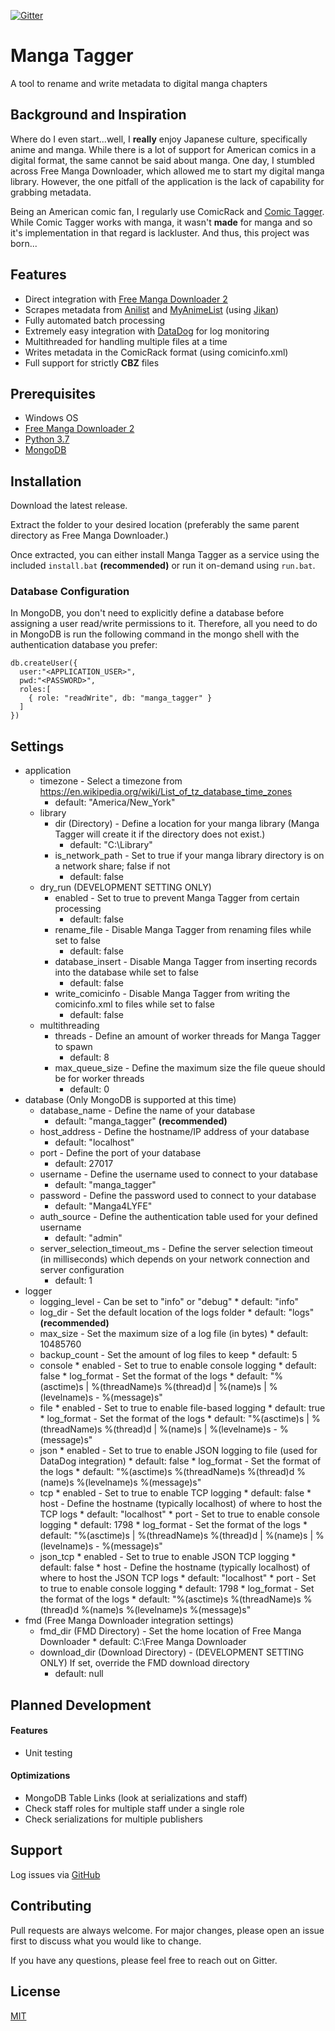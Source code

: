 [![Gitter](https://badges.gitter.im/Manga-Tagger/community.svg)](https://gitter.im/Manga-Tagger/community?utm_source=badge&utm_medium=badge&utm_campaign=pr-badge)

# Manga Tagger

A tool to rename and write metadata to digital manga chapters

## Background and Inspiration
Where do I even start...well, I **really** enjoy Japanese culture, specifically anime and manga. While there is a lot of support for American comics in a digital format, the same cannot be said about manga. One day, I stumbled across Free Manga Downloader, which allowed me to start my digital manga library. However, the one pitfall of the application is the lack of capability for grabbing metadata.

Being an American comic fan, I regularly use ComicRack and [Comic Tagger](https://github.com/comictagger/comictagger). While Comic Tagger works with manga, it wasn't **made** for manga and so it's implementation in that regard is lackluster. And thus, this project was born...

## Features
* Direct integration with [Free Manga Downloader 2](https://github.com/dazedcat19/FMD2)
* Scrapes metadata from [Anilist](https://anilist.co/) and [MyAnimeList](https://myanimelist.net/) (using [Jikan](https://jikan.moe/))
* Fully automated batch processing
* Extremely easy integration with [DataDog](https://www.datadoghq.com/) for log monitoring
* Multithreaded for handling multiple files at a time
* Writes metadata in the ComicRack format (using comicinfo.xml)
* Full support for strictly **CBZ** files

## Prerequisites

* Windows OS
* [Free Manga Downloader 2](https://github.com/dazedcat19/FMD2)
* [Python 3.7](https://www.python.org/)
* [MongoDB](https://www.mongodb.com/)

## Installation

Download the latest release.

Extract the folder to your desired location (preferably the same parent directory as Free Manga Downloader.)

Once extracted, you can either install Manga Tagger as a service using the included `install.bat` **(recommended)** or run it on-demand using `run.bat`.

### Database Configuration
In MongoDB, you don't need to explicitly define a database before assigning a user read/write permissions to it. Therefore, all you need to do in MongoDB is run the following command in the mongo shell with the authentication database you prefer:
```
db.createUser({
  user:"<APPLICATION_USER>",
  pwd:"<PASSWORD>",
  roles:[
    { role: "readWrite", db: "manga_tagger" }
  ]
})
```

## Settings

* application
  * timezone - Select a timezone from https://en.wikipedia.org/wiki/List_of_tz_database_time_zones
    * default: "America/New_York"
  * library
    * dir (Directory) - Define a location for your manga library (Manga Tagger will create it if the directory does not exist.)
	  * default: "C:\Library"
	* is_network_path - Set to true if your manga library directory is on a network share; false if not
	  * default: false
  * dry_run (DEVELOPMENT SETTING ONLY)
    * enabled - Set to true to prevent Manga Tagger from certain processing
	  * default: false
	* rename_file - Disable Manga Tagger from renaming files while set to false
	  * default: false
	* database_insert - Disable Manga Tagger from inserting records into the database while set to false
	  * default: false
	* write_comicinfo - Disable Manga Tagger from writing the comicinfo.xml to files while set to false
	  * default: false
  * multithreading
    * threads - Define an amount of worker threads for Manga Tagger to spawn
	  * default: 8
	* max_queue_size - Define the maximum size the file queue should be for worker threads
	  * default: 0
* database (Only MongoDB is supported at this time)
  * database_name - Define the name of your database
	  * default: "manga_tagger" **(recommended)**
  * host_address - Define the hostname/IP address of your database
	  * default: "localhost"
  * port - Define the port of your database
	  * default: 27017
  * username - Define the username used to connect to your database
	  * default: "manga_tagger"
  * password - Define the password used to connect to your database
	  * default: "Manga4LYFE"
  * auth_source - Define the authentication table used for your defined username
	  * default: "admin"
  * server_selection_timeout_ms - Define the server selection timeout (in milliseconds) which depends on your network connection and server configuration
	  * default: 1
* logger
  * logging_level - Can be set to "info" or "debug"
    	* default: "info"
  * log_dir - Set the default location of the logs folder
    	* default: "logs" **(recommended)**
  * max_size - Set the maximum size of a log file (in bytes)
    	* default: 10485760
  * backup_count - Set the amount of log files to keep
    	* default: 5
  * console
    	* enabled - Set to true to enable console logging
      		* default: false
    	* log_format - Set the format of the logs
	  	* default: "%(asctime)s | %(threadName)s %(thread)d | %(name)s | %(levelname)s - %(message)s"
  * file
    	* enabled - Set to true to enable file-based logging
      		* default: true
    	* log_format - Set the format of the logs
	  	* default: "%(asctime)s | %(threadName)s %(thread)d | %(name)s | %(levelname)s - %(message)s"
  * json
    	* enabled - Set to true to enable JSON logging to file (used for DataDog integration)
      		* default: false
    	* log_format - Set the format of the logs
	  	* default: "%(asctime)s %(threadName)s %(thread)d %(name)s %(levelname)s %(message)s"
  * tcp
    	* enabled - Set to true to enable TCP logging
      		* default: false
    	* host - Define the hostname (typically localhost) of where to host the TCP logs
      		* default: "localhost"
    	* port - Set to true to enable console logging
      		* default: 1798
    	* log_format - Set the format of the logs
      		* default: "%(asctime)s | %(threadName)s %(thread)d | %(name)s | %(levelname)s - %(message)s"
  * json_tcp
    	* enabled - Set to true to enable JSON TCP logging
      		* default: false
    	* host - Define the hostname (typically localhost) of where to host the JSON TCP logs
      		* default: "localhost"
    	* port - Set to true to enable console logging
      		* default: 1798
    	* log_format - Set the format of the logs
      		* default: "%(asctime)s %(threadName)s %(thread)d %(name)s %(levelname)s %(message)s"
* fmd (Free Manga Downloader integration settings)
  * fmd_dir (FMD Directory) - Set the home location of Free Manga Downloader
    	* default: C:\Free Manga Downloader
  * download_dir (Download Directory) - (DEVELOPMENT SETTING ONLY) If set, override the FMD download directory
  	* default: null

## Planned Development

#### Features
* Unit testing

#### Optimizations
* MongoDB Table Links (look at serializations and staff)
* Check staff roles for multiple staff under a single role
* Check serializations for multiple publishers

## Support

Log issues via [GitHub](https://github.com/ivtechboyinpa/Manga-Tagger/issues)

## Contributing
Pull requests are always welcome. For major changes, please open an issue first to discuss what you would like to change.

If you have any questions, please feel free to reach out on Gitter.

## License
[MIT](https://choosealicense.com/licenses/mit/)
